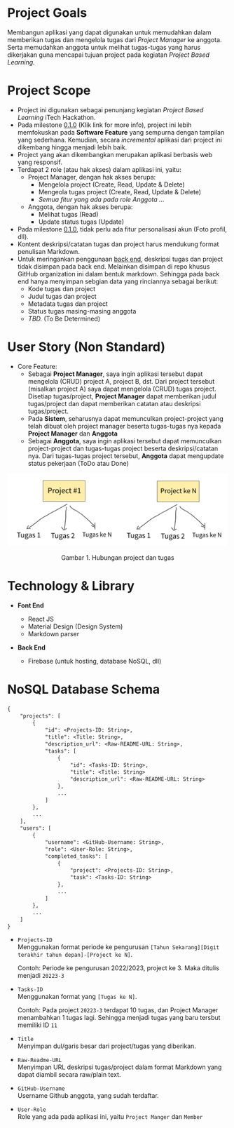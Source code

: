 # Project Goals
Membangun aplikasi yang dapat digunakan untuk memudahkan dalam memberikan tugas dan mengelola tugas dari _Project Manager_ ke anggota. Serta memudahkan anggota untuk melihat tugas-tugas yang harus dikerjakan guna mencapai tujuan project pada kegiatan _Project Based Learning._

# Project Scope
- Project ini digunakan sebagai penunjang kegiatan _Project Based Learning_ iTech Hackathon. 
- Pada milestone [0.1.0](https://github.com/iTech-Hackathon/Task-Management/milestone/1) (Klik link for more info), project ini lebih memfokuskan pada **Software Feature** yang sempurna dengan tampilan yang sederhana. Kemudian, secara _incremental_ aplikasi dari project ini dikembang hingga menjadi lebih baik.
- Project yang akan dikembangkan merupakan aplikasi berbasis web yang responsif.
- Terdapat 2 role (atau hak akses) dalam aplikasi ini, yaitu:
    - Project Manager, dengan hak akses berupa:
        - Mengelola project (Create, Read, Update & Delete)
        - Mengeola tugas project (Create, Read, Update & Delete) 
        - _Semua fitur yang ada pada role Anggota ..._
    - Anggota, dengan hak akses berupa:
        - Melihat tugas (Read)
        - Update status tugas (Update)
- Pada milestone [0.1.0](https://github.com/iTech-Hackathon/Task-Management/milestone/1), tidak perlu ada fitur personalisasi akun (Foto profil, dll).
- Kontent deskripsi/catatan tugas dan project harus mendukung format penulisan Markdown.
- Untuk meringankan penggunaan [back end](#technology), deskripsi tugas dan project tidak disimpan pada back end. Melainkan disimpan di repo khusus GitHub organization ini dalam bentuk markdown. Sehingga pada back end hanya menyimpan sebgian data yang rinciannya sebagai berikut:
    - Kode tugas dan project
    - Judul tugas dan project
    - Metadata tugas dan project
    - Status tugas masing-masing anggota
    - _TBD._ (To Be Determined)

# User Story (Non Standard)
- Core Feature:
    - Sebagai **Project Manager**, saya ingin aplikasi tersebut dapat mengelola (CRUD) project A, project B, dst. Dari project tersebut (misalkan project A) saya dapat mengelola (CRUD) tugas project. Disetiap tugas/project, **Project Manager** dapat memberikan judul tugas/project dan dapat memberikan catatan atau deskripsi tugas/project.
    - Pada **Sistem**, seharusnya dapat memunculkan project-project yang telah dibuat oleh project manager beserta tugas-tugas nya kepada **Project Manager** dan **Anggota**
    - Sebagai **Anggota**, saya ingin aplikasi tersebut dapat memunculkan project-project dan tugas-tugas project beserta deskripsi/catatan nya. Dari tugas-tugas project tersebut, **Anggota** dapat mengupdate status pekerjaan (ToDo atau Done)

![Tolong pakai background putih for better look.](ProjectTask.png)
<p align="center">Gambar 1. Hubungan project dan tugas</p>

# Technology & Library
- **Font End**
    - React JS
    - Material Design (Design System)
    - Markdown parser

- **Back End**
    - Firebase (untuk hosting, database NoSQL, dll)

# NoSQL Database Schema
```
{
    "projects": [
        {
            "id": <Projects-ID: String>,
            "title": <Title: String>,
            "description_url": <Raw-README-URL: String>,
            "tasks": [
                {
                    "id": <Tasks-ID: String>,
                    "title": <Title: String>
                    "description_url": <Raw-README-URL: String>
                },
                ...
            ]
        },
        ...
    ],
    "users": [
        {
            "username": <GitHub-Username: String>,
            "role": <User-Role: String>,
            "completed_tasks": [
                {
                    "project": <Projects-ID: String>,
                    "task": <Tasks-ID: String>
                },
                ...
            ]
        },
        ...
    ]
}
```

- `Projects-ID` \
    Menggunakan format periode ke pengurusan `[Tahun Sekarang][Digit terakhir tahun depan]-[Project ke N]`. 

    Contoh: 
    Periode ke pengurusan 2022/2023, project ke 3. Maka ditulis menjadi `20223-3`

- `Tasks-ID` \
    Menggunakan format yang `[Tugas ke N]`.

    Contoh:
    Pada project `20223-3` terdapat 10 tugas, dan Project Manager menambahkan 1 tugas lagi. Sehingga menjadi tugas yang baru tersbut memiliki ID `11`

- `Title` \
    Menyimpan dul/garis besar dari project/tugas yang diberikan.

- `Raw-Readme-URL` \
    Menyimpan URL deskripsi tugas/project dalam format Markdown yang dapat diambil secara raw/plain text.

- `GitHub-Username` \
    Username Github anggota, yang sudah terdaftar.

- `User-Role` \
    Role yang ada pada aplikasi ini, yaitu `Project Manger` dan `Member`